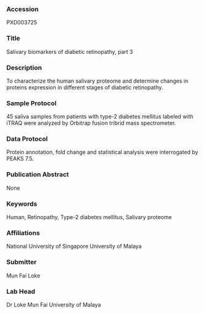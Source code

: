 ### Accession
PXD003725

### Title
Salivary biomarkers of diabetic retinopathy, part 3

### Description
To characterize the human salivary proteome and determine changes in proteins expression in different stages of diabetic retinopathy.

### Sample Protocol
45 saliva samples from patients with type-2 diabetes mellitus labeled with iTRAQ were analyzed by Orbitrap fusion tribrid mass spectrometer.

### Data Protocol
Protein annotation, fold change and statistical analysis were interrogated by PEAKS 7.5.

### Publication Abstract
None

### Keywords
Human, Retinopathy, Type-2 diabetes mellitus, Salivary proteome

### Affiliations
National University of Singapore
University of Malaya

### Submitter
Mun Fai Loke

### Lab Head
Dr Loke Mun Fai
University of Malaya


